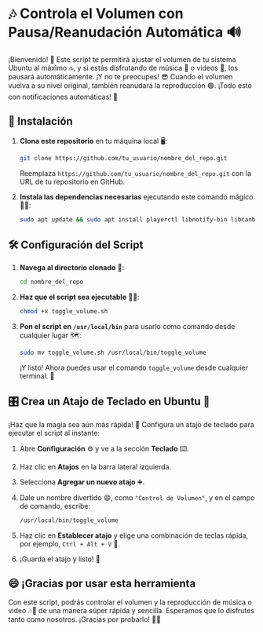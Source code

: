 # 🎶 Controla el Volumen con Pausa/Reanudación Automática 🔊

¡Bienvenido! 🚀 Este script te permitirá ajustar el volumen de tu sistema Ubuntu al máximo 🔝, y si estás disfrutando de música 🎵 o videos 🎥, los pausará automáticamente. ¡Y no te preocupes! 😎 Cuando el volumen vuelva a su nivel original, también reanudará la reproducción 🟢. ¡Todo esto con notificaciones automáticas! 🔔

## 🚀 Instalación

1. **Clona este repositorio** en tu máquina local 🖥️:

   ```bash
   git clone https://github.com/tu_usuario/nombre_del_repo.git
   ```

   Reemplaza `https://github.com/tu_usuario/nombre_del_repo.git` con la URL de tu repositorio en GitHub.

2. **Instala las dependencias necesarias** ejecutando este comando mágico 🧙‍♂️:

   ```bash
   sudo apt update && sudo apt install playerctl libnotify-bin libcanberra-gtk-module -y
   ```

## 🛠️ Configuración del Script

1. **Navega al directorio clonado** 🚪:

   ```bash
   cd nombre_del_repo
   ```

2. **Haz que el script sea ejecutable** 🧑‍💻:

   ```bash
   chmod +x toggle_volume.sh
   ```

3. **Pon el script en `/usr/local/bin`** para usarlo como comando desde cualquier lugar 🗺️:

   ```bash
   sudo mv toggle_volume.sh /usr/local/bin/toggle_volume
   ```

   ¡Y listo! Ahora puedes usar el comando `toggle_volume` desde cualquier terminal. 🎉

## 🎛️ Crea un Atajo de Teclado en Ubuntu 🎹

¡Haz que la magia sea aún más rápida! 🌟 Configura un atajo de teclado para ejecutar el script al instante:

1. Abre **Configuración** ⚙️ y ve a la sección **Teclado** ⌨️.
2. Haz clic en **Atajos** en la barra lateral izquierda.
3. Selecciona **Agregar un nuevo atajo** ➕.
4. Dale un nombre divertido 😄, como `"Control de Volumen"`, y en el campo de comando, escribe:

   ```bash
   /usr/local/bin/toggle_volume
   ```

5. Haz clic en **Establecer atajo** y elige una combinación de teclas rápida, por ejemplo, `Ctrl + Alt + V` 🎯.
6. ¡Guarda el atajo y listo! 🚀

## 😄 ¡Gracias por usar esta herramienta

Con este script, podrás controlar el volumen y la reproducción de música o video 🎶🎥 de una manera súper rápida y sencilla. Esperamos que lo disfrutes tanto como nosotros. ¡Gracias por probarlo! 🎉😊
